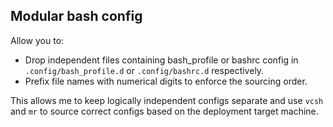 ## Modular bash config

Allow you to:

* Drop independent files containing bash_profile or bashrc config in
  ``.config/bash_profile.d`` or ``.config/bashrc.d`` respectively.
* Prefix file names with numerical digits to enforce the sourcing order.

This allows me to keep logically independent configs separate and use ``vcsh``
and ``mr`` to source correct configs based on the deployment target machine.
